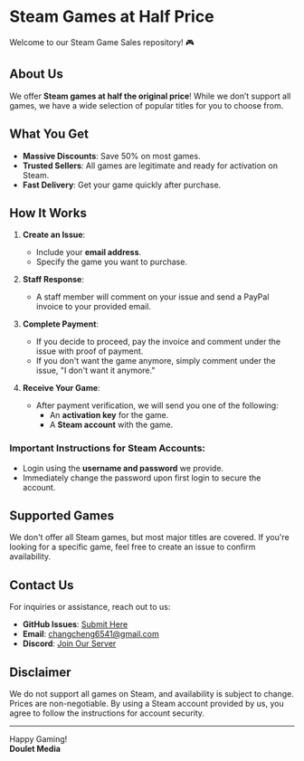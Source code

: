 # Steam Games at Half Price  

Welcome to our Steam Game Sales repository! 🎮  

## About Us  
We offer **Steam games at half the original price**! While we don’t support all games, we have a wide selection of popular titles for you to choose from.  

## What You Get  
- **Massive Discounts**: Save 50% on most games.  
- **Trusted Sellers**: All games are legitimate and ready for activation on Steam.  
- **Fast Delivery**: Get your game quickly after purchase.  

## How It Works  
1. **Create an Issue**:  
   - Include your **email address**.  
   - Specify the game you want to purchase.  

2. **Staff Response**:  
   - A staff member will comment on your issue and send a PayPal invoice to your provided email.  

3. **Complete Payment**:  
   - If you decide to proceed, pay the invoice and comment under the issue with proof of payment.  
   - If you don't want the game anymore, simply comment under the issue, "I don't want it anymore."  

4. **Receive Your Game**:  
   - After payment verification, we will send you one of the following:  
     - An **activation key** for the game.  
     - A **Steam account** with the game.  

### Important Instructions for Steam Accounts:  
- Login using the **username and password** we provide.  
- Immediately change the password upon first login to secure the account.  

## Supported Games  
We don't offer all Steam games, but most major titles are covered. If you're looking for a specific game, feel free to create an issue to confirm availability.  

## Contact Us  
For inquiries or assistance, reach out to us:  
- **GitHub Issues**: [Submit Here]([https://github.com/Doulet-Media/Cheap-Steam-Games/issues/new](https://github.com/Doulet-Media/Cheap-Steam-Games/issues/new?assignees=changcheng967%2C+DouletMedia&labels=&projects=&template=order-template.md&title=))  
- **Email**: changcheng6541@gmail.com  
- **Discord**: [Join Our Server](https://discord.gg/KwJUtfbTva)  

## Disclaimer  
We do not support all games on Steam, and availability is subject to change. Prices are non-negotiable. By using a Steam account provided by us, you agree to follow the instructions for account security.  

---

Happy Gaming!  
**Doulet Media**  
